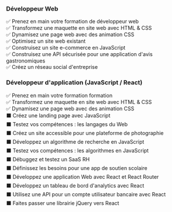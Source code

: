 <!-- ### Hi there 👋 -->

<!--
**mathurinchung-oc/mathurinchung-oc** is a ✨ _special_ ✨ repository because its `README.md` (this file) appears on your GitHub profile.

Here are some ideas to get you started:

- 🔭 I’m currently working on ...
- 🌱 I’m currently learning ...
- 👯 I’m looking to collaborate on ...
- 🤔 I’m looking for help with ...
- 💬 Ask me about ...
- 📫 How to reach me: ...
- 😄 Pronouns: ...
- ⚡ Fun fact: ...
-->


### Développeur Web
:white_check_mark: Prenez en main votre formation de développeur web  
:white_check_mark: Transformez une maquette en site web avec HTML & CSS  
:white_check_mark: Dynamisez une page web avec des animation CSS  
:white_check_mark: Optimisez un site web existant  
:white_check_mark: Construisez un site e-commerce en JavaScript  
:white_check_mark: Construisez une API sécurisée pour une application d'avis gastronomiques  
:white_check_mark: Créez un réseau social d'entreprise  

### Développeur d'application (JavaScript / React)
:white_check_mark: Prenez en main votre formation formation  
:white_check_mark: Transformez une maquette en site web avec HTML & CSS  
:white_check_mark: Dynamisez une page web avec des animation CSS  
:black_large_square: Créez une landing page avec JavaScript  
:black_large_square: Testez vos compétences : les langages du Web  
:black_large_square: Créez un site accessible pour une plateforme de photographie  
:black_large_square: Développez un algorithme de recherche en JavaScript  
:black_large_square: Testez vos compétences : les algorithmes en JavaScript  
:black_large_square: Débuggez et testez un SaaS RH  
:black_large_square: Définissez les besoins pour une app de soutien scolaire  
:black_large_square: Développez une application Web avec React et React Router  
:black_large_square: Développez un tableau de bord d'analytics avec React  
:black_large_square: Utilisez une API pour un compte utilisateur bancaire avec React  
:black_large_square: Faites passer une librairie jQuery vers React  
